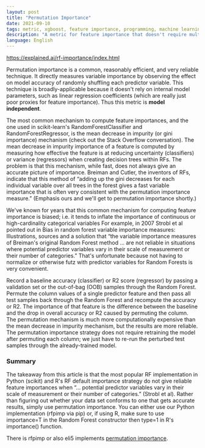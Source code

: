 ```yaml
---
layout: post
title: "Permutation Importance"
date: 2021-09-10
tags: metric, xgboost, feature importance, programming, machine learning, statistics
description: "A metric for feature importance that doesn't require multiple trainings, preprocessing and is model independent."
language: English
---
```


<https://explained.ai/rf-importance/index.html>

Permutation importance is a common, reasonably efficient, and very reliable technique. It directly measures variable importance by observing the effect on model accuracy of randomly shuffling each predictor variable. This technique is broadly-applicable because it doesn't rely on internal model parameters, such as linear regression coefficients (which are really just poor proxies for feature importance). Thus this metric is **model independent**.

The most common mechanism to compute feature importances, and the one used in scikit-learn's RandomForestClassifier and RandomForestRegressor, is the mean decrease in impurity (or gini importance) mechanism (check out the Stack Overflow conversation). The mean decrease in impurity importance of a feature is computed by measuring how effective the feature is at reducing uncertainty (classifiers) or variance (regressors) when creating decision trees within RFs. The problem is that this mechanism, while fast, does not always give an accurate picture of importance. Breiman and Cutler, the inventors of RFs, indicate that this method of “adding up the gini decreases for each individual variable over all trees in the forest gives a fast variable importance that is often very consistent with the permutation importance measure.” (Emphasis ours and we'll get to permutation importance shortly.)

We've known for years that this common mechanism for computing feature importance is biased; i.e. it tends to inflate the importance of continuous or high-cardinality categorical variables For example, in 2007 Strobl et al pointed out in Bias in random forest variable importance measures: Illustrations, sources and a solution that “the variable importance measures of Breiman's original Random Forest method ... are not reliable in situations where potential predictor variables vary in their scale of measurement or their number of categories.” That's unfortunate because not having to normalize or otherwise futz with predictor variables for Random Forests is very convenient.

Record a baseline accuracy (classifier) or R2 score (regressor) by passing a validation set or the out-of-bag (OOB) samples through the Random Forest. Permute the column values of a single predictor feature and then pass all test samples back through the Random Forest and recompute the accuracy or R2. The importance of that feature is the difference between the baseline and the drop in overall accuracy or R2 caused by permuting the column. The permutation mechanism is much more computationally expensive than the mean decrease in impurity mechanism, but the results are more reliable. The permutation importance strategy does not require retraining the model after permuting each column; we just have to re-run the perturbed test samples through the already-trained model.

### Summary
The takeaway from this article is that the most popular RF implementation in Python (scikit) and R's RF default importance strategy do not give reliable feature importances when “... potential predictor variables vary in their scale of measurement or their number of categories.” (Strobl et al). Rather than figuring out whether your data set conforms to one that gets accurate results, simply use permutation importance. You can either use our Python implementation (rfpimp via pip) or, if using R, make sure to use importance=T in the Random Forest constructor then type=1 in R's importance() function.

There is rfpimp or also eli5 implements [permutation importance](https://eli5.readthedocs.io/en/latest/blackbox/permutation_importance.html).
